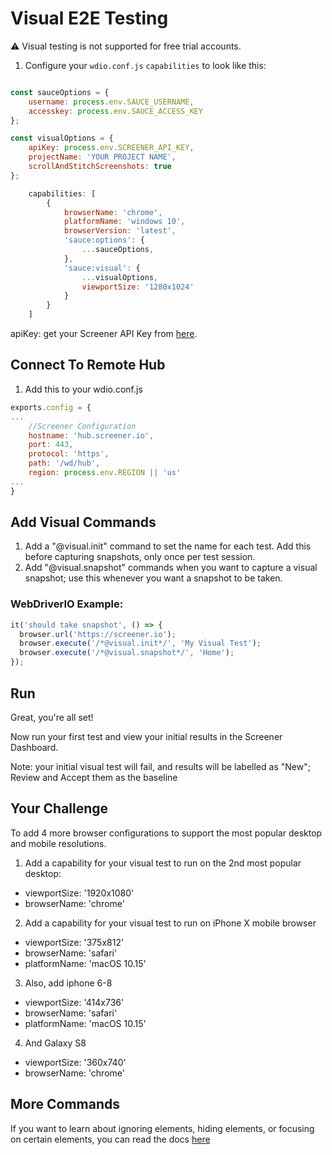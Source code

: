 # Visual E2E Testing

⚠️ Visual testing is not supported for free trial accounts. 

1. Configure your `wdio.conf.js` `capabilities` to look like this:

```js

const sauceOptions = {
    username: process.env.SAUCE_USERNAME,
    accesskey: process.env.SAUCE_ACCESS_KEY
};

const visualOptions = {
    apiKey: process.env.SCREENER_API_KEY,
    projectName: 'YOUR PROJECT NAME',
    scrollAndStitchScreenshots: true
};

    capabilities: [    
        {
            browserName: 'chrome',
            platformName: 'windows 10',
            browserVersion: 'latest',
            'sauce:options': {
                ...sauceOptions,
            },
            'sauce:visual': {
                ...visualOptions,
                viewportSize: '1280x1024'
            }
        }
    ]
```
apiKey: get your Screener API Key from [here](https://screener.io/v2/account/api-key).

## Connect To Remote Hub

1. Add this to your wdio.conf.js

```js
exports.config = {
...
    //Screener Configuration
    hostname: 'hub.screener.io',
    port: 443,
    protocol: 'https',
    path: '/wd/hub',
    region: process.env.REGION || 'us'
...
}
```

## Add Visual Commands
1. Add a "@visual.init" command to set the name for each test. Add this before capturing snapshots, only once per test session.
2. Add "@visual.snapshot" commands when you want to capture a visual snapshot; use this whenever you want a snapshot to be taken.

### WebDriverIO Example:

```js
it('should take snapshot', () => {
  browser.url('https://screener.io');
  browser.execute('/*@visual.init*/', 'My Visual Test');
  browser.execute('/*@visual.snapshot*/', 'Home');
});
```

## Run
Great, you're all set!

Now run your first test and view your initial results in the Screener Dashboard.

Note: your initial visual test will fail, and results will be labelled as "New"; Review and Accept them as the baseline

## Your Challenge
To add 4 more browser configurations to support the most popular desktop and mobile resolutions.

1. Add a capability for your visual test to run on the 2nd most popular desktop:
* viewportSize: '1920x1080'
* browserName: 'chrome'

2. Add a capability for your visual test to run on iPhone X mobile browser
* viewportSize: '375x812'
* browserName: 'safari'
* platformName: 'macOS 10.15'

3. Also, add iphone 6-8
* viewportSize: '414x736'
* browserName: 'safari'
* platformName: 'macOS 10.15'

4. And Galaxy S8
* viewportSize: '360x740'
* browserName: 'chrome'

## More Commands

If you want to learn about ignoring elements, hiding elements, or focusing on certain elements, you can read the docs [here](https://screener.io/v2/docs/visual-e2e/visual-commands)
